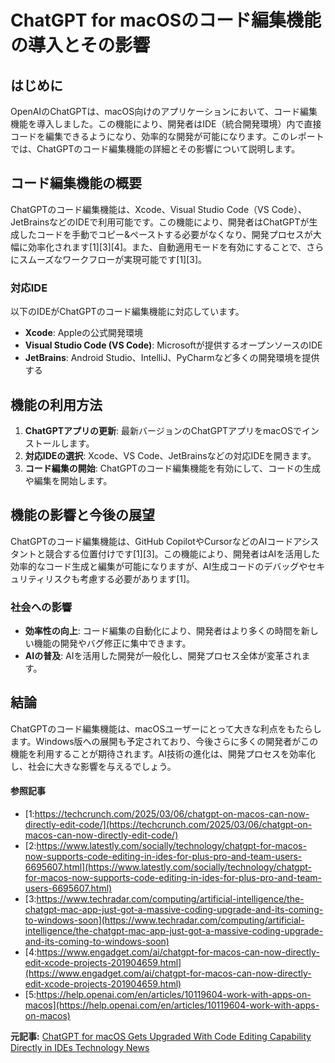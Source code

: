 # ChatGPT for macOSのコード編集機能の導入とその影響

## はじめに

OpenAIのChatGPTは、macOS向けのアプリケーションにおいて、コード編集機能を導入しました。この機能により、開発者はIDE（統合開発環境）内で直接コードを編集できるようになり、効率的な開発が可能になります。このレポートでは、ChatGPTのコード編集機能の詳細とその影響について説明します。

## コード編集機能の概要

ChatGPTのコード編集機能は、Xcode、Visual Studio Code（VS Code）、JetBrainsなどのIDEで利用可能です。この機能により、開発者はChatGPTが生成したコードを手動でコピー&ペーストする必要がなくなり、開発プロセスが大幅に効率化されます[1][3][4]。また、自動適用モードを有効にすることで、さらにスムーズなワークフローが実現可能です[1][3]。

### 対応IDE

以下のIDEがChatGPTのコード編集機能に対応しています。

- **Xcode**: Appleの公式開発環境
- **Visual Studio Code (VS Code)**: Microsoftが提供するオープンソースのIDE
- **JetBrains**: Android Studio、IntelliJ、PyCharmなど多くの開発環境を提供する

## 機能の利用方法

1. **ChatGPTアプリの更新**: 最新バージョンのChatGPTアプリをmacOSでインストールします。
2. **対応IDEの選択**: Xcode、VS Code、JetBrainsなどの対応IDEを開きます。
3. **コード編集の開始**: ChatGPTのコード編集機能を有効にして、コードの生成や編集を開始します。

## 機能の影響と今後の展望

ChatGPTのコード編集機能は、GitHub CopilotやCursorなどのAIコードアシスタントと競合する位置付けです[1][3]。この機能により、開発者はAIを活用した効率的なコード生成と編集が可能になりますが、AI生成コードのデバッグやセキュリティリスクも考慮する必要があります[1]。

### 社会への影響

- **効率性の向上**: コード編集の自動化により、開発者はより多くの時間を新しい機能の開発やバグ修正に集中できます。
- **AIの普及**: AIを活用した開発が一般化し、開発プロセス全体が変革されます。

## 結論

ChatGPTのコード編集機能は、macOSユーザーにとって大きな利点をもたらします。Windows版への展開も予定されており、今後さらに多くの開発者がこの機能を利用することが期待されます。AI技術の進化は、開発プロセスを効率化し、社会に大きな影響を与えるでしょう。

#### 参照記事
- [1:https://techcrunch.com/2025/03/06/chatgpt-on-macos-can-now-directly-edit-code/](https://techcrunch.com/2025/03/06/chatgpt-on-macos-can-now-directly-edit-code/)
- [2:https://www.latestly.com/socially/technology/chatgpt-for-macos-now-supports-code-editing-in-ides-for-plus-pro-and-team-users-6695607.html](https://www.latestly.com/socially/technology/chatgpt-for-macos-now-supports-code-editing-in-ides-for-plus-pro-and-team-users-6695607.html)
- [3:https://www.techradar.com/computing/artificial-intelligence/the-chatgpt-mac-app-just-got-a-massive-coding-upgrade-and-its-coming-to-windows-soon](https://www.techradar.com/computing/artificial-intelligence/the-chatgpt-mac-app-just-got-a-massive-coding-upgrade-and-its-coming-to-windows-soon)
- [4:https://www.engadget.com/ai/chatgpt-for-macos-can-now-directly-edit-xcode-projects-201904659.html](https://www.engadget.com/ai/chatgpt-for-macos-can-now-directly-edit-xcode-projects-201904659.html)
- [5:https://help.openai.com/en/articles/10119604-work-with-apps-on-macos](https://help.openai.com/en/articles/10119604-work-with-apps-on-macos)


**元記事:** [ChatGPT for macOS Gets Upgraded With Code Editing Capability Directly in IDEs Technology News](https://www.gadgets360.com/ai/news/chatgpt-macos-code-editing-ides-capability-added-7892027)